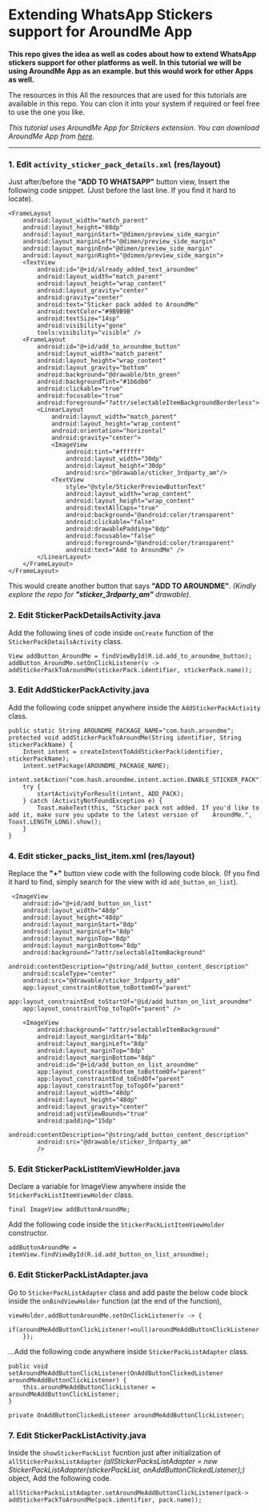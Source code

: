 # Extending WhatsApp Stickers support for AroundMe App

**This repo gives the idea as well as codes about how to extend WhatsApp stickers support for other platforms as well. In this tutorial we will be using AroundMe App as an example. but this would work for other Apps as well.**

The resources in this  All the resources that are used for this tutorials are available in this repo. You can clon it into your system if required or feel free to use the one you like. 

*This tutorial uses AroundMe App for Strickers extension. You can download AroundMe App from [here](https://play.google.com/store/apps/details?id=com.hash.aroundme).*

---

### 1. Edit **```activity_sticker_pack_details.xml```** (res/layout)

Just after/before the **"ADD TO WHATSAPP"** button view, Insert the following code snippet. (Just before the last line. If you find it hard to locate).

    <FrameLayout
        android:layout_width="match_parent"
        android:layout_height="60dp"
        android:layout_marginStart="@dimen/preview_side_margin"
        android:layout_marginLeft="@dimen/preview_side_margin"
        android:layout_marginEnd="@dimen/preview_side_margin"
        android:layout_marginRight="@dimen/preview_side_margin">
        <TextView
            android:id="@+id/already_added_text_aroundme"
            android:layout_width="match_parent"
            android:layout_height="wrap_content"
            android:layout_gravity="center"
            android:gravity="center"
            android:text="Sticker pack added to AroundMe"
            android:textColor="#9B9B9B"
            android:textSize="14sp"
            android:visibility="gone"
            tools:visibility="visible" />
        <FrameLayout
            android:id="@+id/add_to_aroundme_button"
            android:layout_width="match_parent"
            android:layout_height="wrap_content"
            android:layout_gravity="bottom"
            android:background="@drawable/btn_green"
            android:backgroundTint="#1b6db0"
            android:clickable="true"
            android:focusable="true"
            android:foreground="?attr/selectableItemBackgroundBorderless">
            <LinearLayout
                android:layout_width="match_parent"
                android:layout_height="wrap_content"
                android:orientation="horizontal"
                android:gravity="center">
                <ImageView
                    android:tint="#ffffff"
                    android:layout_width="30dp"
                    android:layout_height="30dp"
                    android:src="@drawable/sticker_3rdparty_am"/>
                <TextView
                    style="@style/StickerPreviewButtonText"
                    android:layout_width="wrap_content"
                    android:layout_height="wrap_content"
                    android:textAllCaps="true"
                    android:background="@android:color/transparent"
                    android:clickable="false"
                    android:drawablePadding="8dp"
                    android:focusable="false"
                    android:foreground="@android:color/transparent"
                    android:text="Add to AroundMe" />
            </LinearLayout>
        </FrameLayout>
    </FrameLayout>
    
This would create another button that says **"ADD TO AROUNDME"**. *(Kindly explore the repo for **"sticker_3rdparty_am"** drawable)*.

### 2. Edit **StickerPackDetailsActivity.java**
Add the following lines of code inside ```onCreate``` function of the ```StickerPackDetailsActivity``` class.

    View addButton_AroundMe = findViewById(R.id.add_to_aroundme_button);
    addButton_AroundMe.setOnClickListener(v -> addStickerPackToAroundMe(stickerPack.identifier, stickerPack.name));

### 3. Edit **AddStickerPackActivity.java**
Add the following code snippet anywhere inside the ```AddStickerPackActivity``` class.

    public static String AROUNDME_PACKAGE_NAME="com.hash.aroundme";
    protected void addStickerPackToAroundMe(String identifier, String stickerPackName) {
        Intent intent = createIntentToAddStickerPack(identifier, stickerPackName);
        intent.setPackage(AROUNDME_PACKAGE_NAME);
        intent.setAction("com.hash.aroundme.intent.action.ENABLE_STICKER_PACK");
        try {
            startActivityForResult(intent, ADD_PACK);
        } catch (ActivityNotFoundException e) {
            Toast.makeText(this, "Sticker pack not added. If you'd like to add it, make sure you update to the latest version of    AroundMe.", Toast.LENGTH_LONG).show();
        }
    }

### 4. Edit **sticker_packs_list_item.xml** (res/layout)
Replace the **"+"** button view code with the following code block. (If you find it hard to find, simply search for the view with id ```add_button_on_list```).

     <ImageView
        android:id="@+id/add_button_on_list"
        android:layout_width="48dp"
        android:layout_height="48dp"
        android:layout_marginStart="8dp"
        android:layout_marginLeft="8dp"
        android:layout_marginTop="8dp"
        android:layout_marginBottom="8dp"
        android:background="?attr/selectableItemBackground"
        android:contentDescription="@string/add_button_content_description"
        android:scaleType="center"
        android:src="@drawable/sticker_3rdparty_add"
        app:layout_constraintBottom_toBottomOf="parent"
        app:layout_constraintEnd_toStartOf="@id/add_button_on_list_aroundme"
        app:layout_constraintTop_toTopOf="parent" />

        <ImageView
            android:background="?attr/selectableItemBackground"
            android:layout_marginStart="8dp"
            android:layout_marginLeft="8dp"
            android:layout_marginTop="8dp"
            android:layout_marginBottom="8dp"
            android:id="@+id/add_button_on_list_aroundme"
            app:layout_constraintBottom_toBottomOf="parent"
            app:layout_constraintEnd_toEndOf="parent"
            app:layout_constraintTop_toTopOf="parent"
            android:layout_width="48dp"
            android:layout_height="48dp"
            android:layout_gravity="center"
            android:adjustViewBounds="true"
            android:padding="15dp"
            android:contentDescription="@string/add_button_content_description"
            android:src="@drawable/sticker_3rdparty_am"
            />
    
### 5. Edit **StickerPackListItemViewHolder.java**
Declare a variable for ImageView anywhere inside the ```StickerPackListItemViewHolder``` class.

    final ImageView addButtonAroundMe;
    
Add the following code inside the ```StickerPackListItemViewHolder``` constructor.

    addButtonAroundMe = itemView.findViewById(R.id.add_button_on_list_aroundme);
    
### 6. Edit **StickerPackListAdapter.java**
Go to ```StickerPackListAdapter``` class and add paste the below code block inside the ```onBindViewHolder``` function (at the end of the function),

    viewHolder.addButtonAroundMe.setOnClickListener(v -> {
            if(aroundMeAddButtonClickListener!=null)aroundMeAddButtonClickListener.onAddButtonClicked(pack);
        });

...Add the following code anywhere inside ```StickerPackListAdapter``` class.

    public void setAroundMeAddButtonClickListener(OnAddButtonClickedListener aroundMeAddButtonClickListener) {
        this.aroundMeAddButtonClickListener = aroundMeAddButtonClickListener;
    }

    private OnAddButtonClickedListener aroundMeAddButtonClickListener;
    
    
### 7. Edit **StickerPackListActivity.java**

Inside the ```showStickerPackList``` fucntion just after initialization of ```allStickerPacksListAdapter```  *(allStickerPacksListAdapter = new StickerPackListAdapter(stickerPackList, onAddButtonClickedListener);)* object, Add the following code.


    allStickerPacksListAdapter.setAroundMeAddButtonClickListener(pack-> addStickerPackToAroundMe(pack.identifier, pack.name));    
